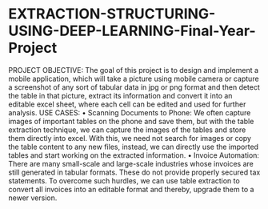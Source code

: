 # EXTRACTION-STRUCTURING-USING-DEEP-LEARNING-Final-Year-Project
PROJECT OBJECTIVE: The goal of this project is to design and implement a mobile application, which will take a picture using mobile camera or capture a screenshot of any sort of tabular data in jpg or png format and then detect the table in that picture, extract its information and convert it into an editable excel sheet, where each cell can be edited and used for further analysis. 
USE CASES: 
• Scanning Documents to Phone: We often capture images of important tables on the phone and save them, but with the table extraction technique, we can capture the images of the tables and store them directly into excel. With this, we need not search for images or copy the table content to any new files, instead, we can directly use the imported tables and start working on the extracted information. 
• Invoice Automation: There are many small-scale and large-scale industries whose invoices are still generated in tabular formats. These do not provide properly secured tax statements. To overcome such hurdles, we can use table extraction to convert all invoices into an editable format and thereby, upgrade them to a newer version.

